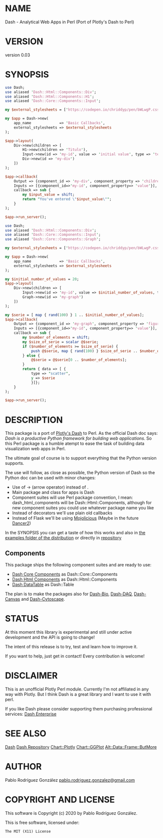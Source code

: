 # NAME

Dash - Analytical Web Apps in Perl (Port of Plotly's Dash to Perl)

# VERSION

version 0.03

# SYNOPSIS

```perl
use Dash;
use aliased 'Dash::Html::Components::Div';
use aliased 'Dash::Html::Components::H1';
use aliased 'Dash::Core::Components::Input';

my $external_stylesheets = ['https://codepen.io/chriddyp/pen/bWLwgP.css'];

my $app = Dash->new(
    app_name             => 'Basic Callbacks',
    external_stylesheets => $external_stylesheets
);

$app->layout(
    Div->new(children => [
        H1->new(children => 'Titulo'),
        Input->new(id => 'my-id', value => 'initial value', type => 'text'),
        Div->new(id => 'my-div')
    ])
);

$app->callback(
    Output => {component_id => 'my-div', component_property => 'children'},
    Inputs => [{component_id=>'my-id', component_property=> 'value'}],
    callback => sub {
        my $input_value = shift;
        return "You've entered \"$input_value\"";
    }
);

$app->run_server();

use Dash;
use aliased 'Dash::Html::Components::Div';
use aliased 'Dash::Core::Components::Input';
use aliased 'Dash::Core::Components::Graph';

my $external_stylesheets = ['https://codepen.io/chriddyp/pen/bWLwgP.css'];

my $app = Dash->new(
    app_name             => 'Basic Callbacks',
    external_stylesheets => $external_stylesheets
);

my $initial_number_of_values = 20;
$app->layout(
    Div->new(children => [
        Input->new(id => 'my-id', value => $initial_number_of_values, type => 'number'),
        Graph->new(id => 'my-graph')
    ])
);

my $serie = [ map { rand(100) } 1 .. $initial_number_of_values];
$app->callback(
    Output => {component_id => 'my-graph', component_property => 'figure'},
    Inputs => [{component_id=>'my-id', component_property=> 'value'}],
    callback => sub {
        my $number_of_elements = shift;
        my $size_of_serie = scalar @$serie;
        if ($number_of_elements >= $size_of_serie) {
            push @$serie, map { rand(100) } $size_of_serie .. $number_of_elements;
        } else {
            @$serie = @$serie[0 .. $number_of_elements];
        }
        return { data => [ {
            type => "scatter",
            y => $serie
            }]};
    }
);

$app->run_server();
```

# DESCRIPTION

This package is a port of [Plotly's Dash](https://dash.plot.ly/) to Perl. As
the official Dash doc says: _Dash is a productive Python framework for building web applications_. 
So this Perl package is a humble atempt to ease the task of building data visualization web apps in Perl.

The ultimate goal of course is to support everything that the Python version supports.

The use will follow, as close as possible, the Python version of Dash so the Python doc can be used with
minor changes:

- Use of -> (arrow operator) instead of .
- Main package and class for apps is Dash
- Component suites will use Perl package convention, I mean: dash\_html\_components will be Dash::Html::Components, although for new component suites you could use whatever package name you like
- Instead of decorators we'll use plain old callbacks
- Instead of Flask we'll be using [Mojolicious](https://metacpan.org/pod/Mojolicious) (Maybe in the future [Dancer2](https://metacpan.org/pod/Dancer2))

In the SYNOPSIS you can get a taste of how this works and also in [the examples folder of the distribution](https://metacpan.org/release/Dash) or directly in [repository](https://github.com/pablrod/perl-Dash/tree/master/examples)

## Components

This package ships the following component suites and are ready to use:

- [Dash Core Components](https://dash.plot.ly/dash-core-components) as Dash::Core::Components
- [Dash Html Components](https://dash.plot.ly/dash-html-components) as Dash::Html::Components
- [Dash DataTable](https://dash.plot.ly/datatable) as Dash::Table

The plan is to make the packages also for [Dash-Bio](https://dash.plot.ly/dash-bio), [Dash-DAQ](https://dash.plot.ly/dash-daq), [Dash-Canvas](https://dash.plot.ly/canvas) and [Dash-Cytoscape](https://dash.plot.ly/cytoscape).

# STATUS

At this moment this library is experimental and still under active
development and the API is going to change!

The intent of this release is to try, test and learn how to improve it.

If you want to help, just get in contact! Every contribution is welcome!

# DISCLAIMER

This is an unofficial Plotly Perl module. Currently I'm not affiliated in any way with Plotly. 
But I think Dash is a great library and I want to use it with perl.

If you like Dash please consider supporting them purchasing professional services: [Dash Enterprise](https://plot.ly/dash/)

# SEE ALSO

[Dash](https://dash.plot.ly/)
[Dash Repository](https://github.com/plotly/dash)
[Chart::Plotly](https://metacpan.org/pod/Chart%3A%3APlotly)
[Chart::GGPlot](https://metacpan.org/pod/Chart%3A%3AGGPlot)
[Alt::Data::Frame::ButMore](https://metacpan.org/pod/Alt%3A%3AData%3A%3AFrame%3A%3AButMore)

# AUTHOR

Pablo Rodríguez González <pablo.rodriguez.gonzalez@gmail.com>

# COPYRIGHT AND LICENSE

This software is Copyright (c) 2020 by Pablo Rodríguez González.

This is free software, licensed under:

```
The MIT (X11) License
```
